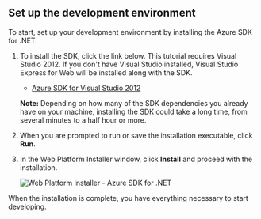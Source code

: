 ﻿<h2><a name="setupdevenv"></a>Set up the development environment</h2>

To start, set up your development environment by installing the Azure SDK for .NET.

1. To install the SDK, click the link below. This tutorial requires Visual Studio 2012. If you don't have Visual Studio installed, Visual Studio Express for Web will be installed along with the SDK.

	- [Azure SDK for Visual Studio 2012][]

	**Note:** Depending on how many of the SDK dependencies you already have on your machine, installing the SDK could take a long time, from several minutes to a half hour or more.

2. When you are prompted to run or save the installation executable, click **Run**.

3. In the Web Platform Installer window, click **Install** and proceed with the installation.

	![Web Platform Installer - Azure SDK for .NET][WebPIAzureSdk]

When the installation is complete, you have everything necessary to start developing.

[Azure SDK for Visual Studio 2012]: http://go.microsoft.com/fwlink/?LinkID=324323
[WebPIAzureSdk]: ./media/install-sdk-2012-only/WebPI46-2012.png
